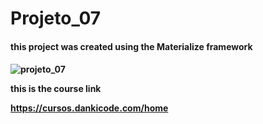 # Projeto_07


<h4>this project was created using the Materialize framework<h4>
  
  
  ![projeto_07](https://user-images.githubusercontent.com/69093389/91483378-0378e780-e87e-11ea-82e9-0f9043dfb502.gif)



this is the course link

https://cursos.dankicode.com/home
